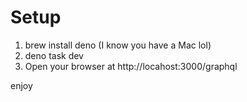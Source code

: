 # Setup

1. brew install deno (I know you have a Mac lol)
2. deno task dev
3. Open your browser at http://locahost:3000/graphql

enjoy

